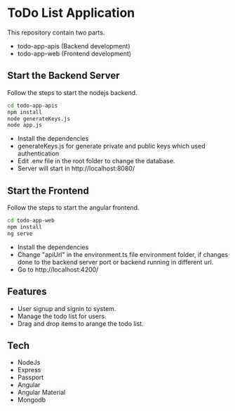 # ToDo List Application

This repository contain two parts.

- todo-app-apis (Backend development)
- todo-app-web (Frontend development)

## Start the Backend Server
Follow the steps to start the nodejs backend.

```sh
cd todo-app-apis
npm install
node generateKeys.js
node app.js
```
- Install the dependencies
- generateKeys.js for generate private and public keys which used authentication
- Edit .env file in the root folder to change the database. 
- Server will start in http://localhost:8080/

## Start the Frontend
Follow the steps to start the angular frontend.

```sh
cd todo-app-web
npm install
ng serve
```
- Install the dependencies
- Change "apiUrl" in the environment.ts file environment folder, if changes done to the backend server port or backend running in different url.
- Go to http://localhost:4200/

## Features
- User signup and signin to system.
- Manage the todo list for users.
- Drag and drop items to arange the todo list.

## Tech
- NodeJs
- Express
- Passport
- Angular
- Angular Material
- Mongodb